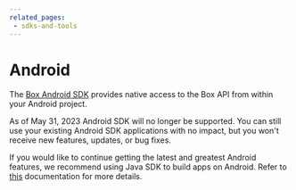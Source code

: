 ```yaml
---
related_pages:
 - sdks-and-tools
---
```


# Android

The [Box Android SDK][android-sdk] provides native access to the Box API from
within your Android project.

<Message type='warning'>
As of May 31, 2023 Android SDK will no
longer be supported.
You can still use your
existing Android SDK applications with no impact,
but you won't receive new features,
updates, or bug fixes.

If you would like to continue getting
the latest and greatest Android features, 
we recommend using Java SDK to build apps on Android.
Refer to [this][android-docs] documentation for more details.
</Message>

[android-sdk]: https://github.com/box/box-android-sdk 
[android-docs]: https://github.com/box/box-java-sdk/blob/main/doc/android.md